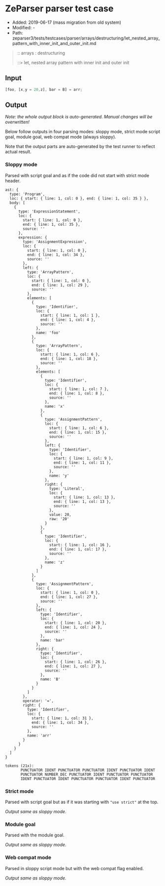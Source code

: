 # ZeParser parser test case

- Added: 2019-06-17 (mass migration from old system)
- Modified: -
- Path: zeparser3/tests/testcases/parser/arrays/destructuring/let_nested_array_pattern_with_inner_init_and_outer_init.md

> :: arrays : destructuring
>
> ::> let, nested array pattern with inner init and outer init

## Input

`````js
[foo, [x,y = 20,z], bar = B] = arr;
`````

## Output

_Note: the whole output block is auto-generated. Manual changes will be overwritten!_

Below follow outputs in four parsing modes: sloppy mode, strict mode script goal, module goal, web compat mode (always sloppy).

Note that the output parts are auto-generated by the test runner to reflect actual result.

### Sloppy mode

Parsed with script goal and as if the code did not start with strict mode header.

`````
ast: {
  type: 'Program',
  loc: { start: { line: 1, col: 0 }, end: { line: 1, col: 35 } },
  body: [
    {
      type: 'ExpressionStatement',
      loc: {
        start: { line: 1, col: 0 },
        end: { line: 1, col: 35 },
        source: ''
      },
      expression: {
        type: 'AssignmentExpression',
        loc: {
          start: { line: 1, col: 0 },
          end: { line: 1, col: 34 },
          source: ''
        },
        left: {
          type: 'ArrayPattern',
          loc: {
            start: { line: 1, col: 0 },
            end: { line: 1, col: 29 },
            source: ''
          },
          elements: [
            {
              type: 'Identifier',
              loc: {
                start: { line: 1, col: 1 },
                end: { line: 1, col: 4 },
                source: ''
              },
              name: 'foo'
            },
            {
              type: 'ArrayPattern',
              loc: {
                start: { line: 1, col: 6 },
                end: { line: 1, col: 18 },
                source: ''
              },
              elements: [
                {
                  type: 'Identifier',
                  loc: {
                    start: { line: 1, col: 7 },
                    end: { line: 1, col: 8 },
                    source: ''
                  },
                  name: 'x'
                },
                {
                  type: 'AssignmentPattern',
                  loc: {
                    start: { line: 1, col: 6 },
                    end: { line: 1, col: 15 },
                    source: ''
                  },
                  left: {
                    type: 'Identifier',
                    loc: {
                      start: { line: 1, col: 9 },
                      end: { line: 1, col: 11 },
                      source: ''
                    },
                    name: 'y'
                  },
                  right: {
                    type: 'Literal',
                    loc: {
                      start: { line: 1, col: 13 },
                      end: { line: 1, col: 13 },
                      source: ''
                    },
                    value: 20,
                    raw: '20'
                  }
                },
                {
                  type: 'Identifier',
                  loc: {
                    start: { line: 1, col: 16 },
                    end: { line: 1, col: 17 },
                    source: ''
                  },
                  name: 'z'
                }
              ]
            },
            {
              type: 'AssignmentPattern',
              loc: {
                start: { line: 1, col: 0 },
                end: { line: 1, col: 27 },
                source: ''
              },
              left: {
                type: 'Identifier',
                loc: {
                  start: { line: 1, col: 20 },
                  end: { line: 1, col: 24 },
                  source: ''
                },
                name: 'bar'
              },
              right: {
                type: 'Identifier',
                loc: {
                  start: { line: 1, col: 26 },
                  end: { line: 1, col: 27 },
                  source: ''
                },
                name: 'B'
              }
            }
          ]
        },
        operator: '=',
        right: {
          type: 'Identifier',
          loc: {
            start: { line: 1, col: 31 },
            end: { line: 1, col: 34 },
            source: ''
          },
          name: 'arr'
        }
      }
    }
  ]
}

tokens (21x):
       PUNCTUATOR IDENT PUNCTUATOR PUNCTUATOR IDENT PUNCTUATOR IDENT
       PUNCTUATOR NUMBER_DEC PUNCTUATOR IDENT PUNCTUATOR PUNCTUATOR
       IDENT PUNCTUATOR IDENT PUNCTUATOR PUNCTUATOR IDENT PUNCTUATOR
`````

### Strict mode

Parsed with script goal but as if it was starting with `"use strict"` at the top.

_Output same as sloppy mode._

### Module goal

Parsed with the module goal.

_Output same as sloppy mode._

### Web compat mode

Parsed in sloppy script mode but with the web compat flag enabled.

_Output same as sloppy mode._
